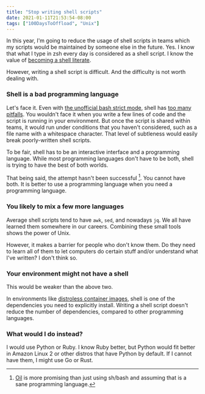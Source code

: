 ```yaml
---
title: "Stop writing shell scripts"
date: 2021-01-11T21:53:54-08:00
tags: ["100DaysToOffload", "Unix"]
---
```

In this year, I'm going to reduce the usage of shell scripts in teams which my scripts would be maintained by someone else in the future. Yes. I know that what I type in zsh every day is considered as a shell script. I know the value of [becoming a shell literate](https://drewdevault.com/2020/12/12/Shell-literacy.html).

However, writing a shell script is difficult. And the difficulty is not worth dealing with.

### Shell is a bad programming language

Let's face it. Even with [the unofficial bash strict mode](http://redsymbol.net/articles/unofficial-bash-strict-mode/), shell has [too many pitfalls](https://mywiki.wooledge.org/BashPitfalls). You wouldn't face it when you write a few lines of code and the script is running in your environment. But once the script is shared within teams, it would run under conditions that you haven't considered, such as a file name with a whitespace character. That level of subtleness would easily break poorly-written shell scripts.

To be fair, shell has to be an interactive interface and a programming language. While most programming languages don't have to be both, shell is trying to have the best of both worlds.

That being said, the attempt hasn't been successful [^OIL]. You cannot have both. It is better to use a programming language when you need a programming language.

### You likely to mix a few more languages

Average shell scripts tend to have `awk`, `sed`, and nowadays `jq`. We all have learned them somewhere in our careers. Combining these small tools shows the power of Unix.

However, it makes a barrier for people who don't know them. Do they need to learn all of them to let computers do certain stuff and/or understand what I've written? I don't think so.

### Your environment might not have a shell

This would be weaker than the above two.

In environments like [distroless container images](https://github.com/GoogleContainerTools/distroless), shell is one of the dependencies you need to explicitly install. Writing a shell script doesn't reduce the number of dependencies, compared to other programming languages.

### What would I do instead?

I would use Python or Ruby. I know Ruby better, but Python would fit better in Amazon Linux 2 or other distros that have Python by default. If I cannot have them, I might use Go or Rust.

[^OIL]: [Oil](https://www.oilshell.org/) is more promising than just using sh/bash and assuming that is a sane programming language.